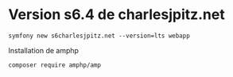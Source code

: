 # Version s6.4 de charlesjpitz.net

    symfony new s6charlesjpitz.net --version=lts webapp

Installation de amphp

    composer require amphp/amp

